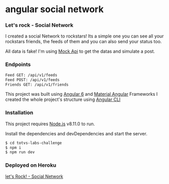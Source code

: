 # angular social network

### Let's rock - Social Network
I created a social Network to rockstars! Its a simple one you can see all your rockstars friends, the feeds of them and you can also send your status too.

All data is fake! I'm using [Mock Api](www.mockapi.io) to get the datas and simulate a post.

### Endpoints
```sh
Feed GET: /api/v1/feeds
Feed POST: /api/v1/feeds
Friends GET: /api/v1/friends
```
This project was built using [Angular 6](https://angular.io/) and [Material Angular](material.angular.io) Frameworks
I created the whole project's structure using [Angular CLI](https://cli.angular.io/)

### Installation

This project requires [Node.js](https://nodejs.org/) v8.11.0 to run.

Install the dependencies and devDependencies and start the server.

```sh
$ cd totvs-labs-challenge
$ npm i
$ npm run dev
```

### Deployed on Heroku
[let's Rock! - Social Network](http://lets-rock-social-network.herokuapp.com/)
